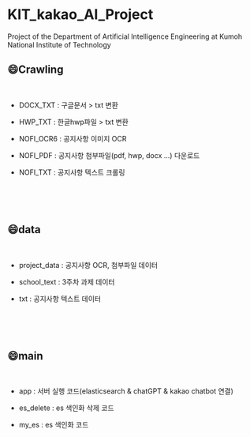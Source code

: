 # KIT_kakao_AI_Project
Project of the Department of Artificial Intelligence Engineering at Kumoh National Institute of Technology

## 😄Crawling

<br/>

- DOCX_TXT
    : 구글문서 > txt 변환


- HWP_TXT
    : 한글hwp파일 > txt 변환

- NOFI_OCR6
    : 공지사항 이미지 OCR
    

- NOFI_PDF
    : 공지사항 첨부파일(pdf, hwp, docx ...) 다운로드
    

- NOFI_TXT
    : 공지사항 텍스트 크롤링
    

<br/>


<br/>


<br/>

## 😄data

<br/>

- project_data
    : 공지사항 OCR, 첨부파일 데이터
    

- school_text
    : 3주차 과제 데이터
   

- txt
    : 공지사항 텍스트 데이터
    
<br/>


<br/>

<br/>

## 😄main

<br/>

- app
    : 서버 실행 코드(elasticsearch & chatGPT & kakao chatbot 연결)
    

- es_delete
    : es 색인화 삭제 코드
    

- my_es
    : es 색인화 코드
    